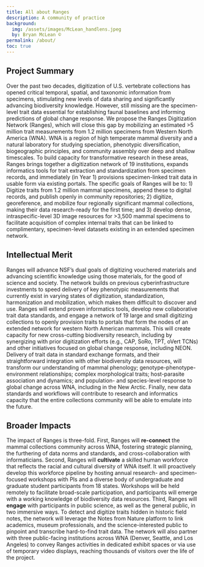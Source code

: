 ```yaml
---
title: All about Ranges
description: A community of practice
background:
  img: /assets/images/McLean_handlens.jpeg
  by: Bryan McLean ©
permalink: /about/
toc: true
---
```


## Project Summary

Over the past two decades, digitization of U.S. vertebrate collections has opened critical temporal, spatial, and taxonomic information from specimens, stimulating new levels of data sharing and significantly advancing biodiversity knowledge. However, still missing are the specimen-level trait data essential for establishing faunal baselines and informing predictions of global change response. We propose the Ranges Digitization Network (Ranges), which will close this gap by mobilizing an estimated >5 million trait measurements from 1.2 million specimens from Western North America (WNA). WNA is a region of high temperate mammal diversity and a natural laboratory for studying speciation, phenotypic diversification, biogeographic principles, and community assembly over deep and shallow timescales. To build capacity for transformative research in these areas, Ranges brings together a digitization network of 19 institutions, expands informatics tools for trait extraction and standardization from specimen records, and immediately (in Year 1) provisions specimen-linked trait data in usable form via existing portals. The specific goals of Ranges will be to: 1) Digitize traits from 1.2 million mammal specimens, append these to digital records, and publish openly in community repositories; 2) digitize, georeference, and mobilize four regionally significant mammal collections, making their data research-ready for the first time; and 3) develop dense, intraspecific-level 3D image resources for >3,500 mammal specimens to facilitate acquisition of complex internal traits that can be linked to complimentary, specimen-level datasets existing in an extended specimen network.

## Intellectual Merit

Ranges will advance NSF’s dual goals of digitizing vouchered materials and advancing scientific knowledge using those materials, for the good of science and society. The network builds on previous cyberinfrastructure investments to speed delivery of key phenotypic measurements that currently exist in varying states of digitization, standardization, harmonization and mobilization, which makes them difficult to discover and use. Ranges will extend proven informatics tools, develop new collaborative trait data standards, and engage a network of 19 large and small digitizing collections to openly provision traits to portals that form the nodes of an extended network for western North American mammals. This will create capacity for new cross-cutting biodiversity research, including by synergizing with prior digitization efforts (e.g., CAP, SoRo, TPT, oVert TCNs) and other initiatives focused on global change response, including NEON. Delivery of trait data in standard exchange formats, and their straightforward integration with other biodiversity data resources, will transform our understanding of mammal phenology; genotype-phenotype- environment relationships; complex morphological traits; host-parasite association and dynamics; and population- and species-level response to global change across WNA, including in the New Arctic. Finally, new data standards and workflows will contribute to research and informatics capacity that the entire collections community will be able to emulate into the future.

## Broader Impacts

The impact of Ranges is three-fold. First, Ranges will **re-connect** the mammal collections community across WNA, fostering strategic planning, the furthering of data norms and standards, and cross-collaboration with informaticians. Second, Ranges will **cultivate** a skilled human workforce that reflects the racial and cultural diversity of WNA itself. It will proactively develop this workforce pipeline by hosting annual research- and specimen-focused workshops with PIs and a diverse body of undergraduate and graduate student participants from 18 states. Workshops will be held remotely to facilitate broad-scale participation, and participants will emerge with a working knowledge of biodiversity data resources. Third, Ranges will **engage** with participants in public science, as well as the general public, in two immersive ways. To detect and digitize traits hidden in historic field notes, the network will leverage the Notes from Nature platform to link academics, museum professionals, and the science-interested public to pinpoint and transcribe hard-to-find trait data. The network will also partner with three public-facing institutions across WNA (Denver, Seattle, and Los Angeles) to convey Ranges activities in dedicated exhibit spaces or via use of temporary video displays, reaching thousands of visitors over the life of the project.
